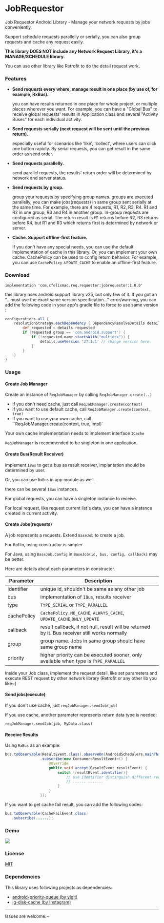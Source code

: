 # JobRequestor

Job Requestor Android Library - Manage your network requests by jobs conveniently.   

Support schedule requests parallelly or serially, you can also group requests and cache any request easily.  

**This library DOES NOT include any Network Request Library, it's a MANAGE/SCHEDULE library.**

You can use other library like Retrofit to do the detail request work.

### Features

* **Send requests every where, manage result in one place (by use of, for example, RxBus).**

  you can have results returned in one place for whole project, or multiple places wherever you want. For example, you can have a "Global Bus" to receive global requests' results in Application class and several "Activity Buses" for each individual activity.

* **Send requests serially (next request will be sent until the previous return).**

  especially useful for scenarios like 'like', 'collect', where users can click one button rapidly. By serial requests, you can get result in the same order as send order.

* **Send requests parallelly.**

  send parallel requests, the results' return order will be determined by network and server status.

* **Send requests by group.**

  group your requests by specifying group names. groups are executed parallelly, you can make jobs(requests) in same group sent serially at the same time. For example, there are 4 requests, R1, R2, R3, R4. R1 and R2 in one group, R3 and R4 in another group. In-group requests are configured as serial. The return result is R1 returns before R2, R3 returns before R4, but R1 and R3 which returns first is determined by network or server.

* **Cache. Support offline-first feature.**

  If you don't have any special needs, you can use the default implementation of cache in this library. Or, you can implement your own cache. CachePolicy can be used to config return behavior. For example, you can use `CachePolicy.UPDATE_CACHE` to enable an offline-first feature.

### Download

`implementation 'com.cfelixmac.req.requester:jobrequestor:1.0.0'`

this library uses android support library v25, but only few of it. If you got an "...must use the exact same version specification..." error/warning, you can add the following code in your app's gradle file to force to use same version :

```groovy
configurations.all {
    resolutionStrategy.eachDependency { DependencyResolveDetails details ->
        def requested = details.requested
        if (requested.group == 'com.android.support') {
            if (!requested.name.startsWith("multidex")) {
                details.useVersion '27.1.1' // change version here.
            }
        }
    }
}
```



### Usage  

#### Create Job Manager

Create an instance of `ReqJobManager` by calling `ReqJobManager.create(..)`

* If you don't need cache, just call `ReqJobManager.create(context)`
* If you want to use default cache, call `ReqJobManager.create(context, true)`
* If you want to use your own cache, call ``ReqJobManager.create(context, true, impl)`

Your own cache implementation needs to implement interface `ICache`

`ReqJobManager` is recommended to be singleton in one application.

#### Create Bus(Result Receiver)

implement `IBus` to get a bus as result receiver, implantation should be determined by user. 

Or, you can use `RxBus` in app module as well.

there can be several `IBus` instances. 

For global requests, you can have a singleton instance to receive.

For local request, like request current list's data, you can have a instance created in current activity.

#### Create Jobs(requests)

A job represents a requests. Extend `BaseJob` to create a job.

For Kotlin,  using constructor is simpler

For Java, using `BaseJob.Config` in `BaseJob(id, bus, config, callback)` may be better.

Here are details about each parameters in constructor.  

| Parameter   | Description                                                  |
| ----------- | ------------------------------------------------------------ |
| identifier  | unique id, shouldn't be same as any other job                |
| bus         | implementation of `IBus`, results receiver                   |
| type        | `TYPE_SERIAL` or `TYPE_PARALLEL`                             |
| cachePolicy | `CachePolicy.NO_CACHE`, `ALWAYS_CACHE`, `UPDATE_CACHE`,`ONLY_UPDATE` |
| callback    | result callback, if not null, result will be returned by it. Bus receiver still works normally |
| group       | group name. Jobs in same group should have same group name   |
| priority    | higher priority can be executed sooner, only available when type is `TYPE_PARALLEL ` |

Inside your Job class, implement the request detail, like set parameters and execute REST request by other network library (Retrofit or any other lib you like~)

#### Send jobs(execute)

If you don't use cache, just `reqJobManager.sendJob(job)`

If you use cache, another parameter represents return data type is needed:

`reqJobManager.sendJob(job, MyData.class)`

#### Receive Results

Using `RxBus` as an example:

```java
bus.toObservable(ResultEvent.class).observeOn(AndroidSchedulers.mainThread())
                .subscribe(new Consumer<ResultEvent>() {
                    @Override
                    public void accept(ResultEvent resultEvent) {
                        switch (resultEvent.identifier){ 
                            // use identifier distinguish different request
                            // ...... .......
                        }
                    }
                });
```

If you want to get cache fail result, you can add the following codes:

```java
bus.toObservable(CacheFailEvent.class)
   .subscribe(......);
```

### Demo

![](https://raw.githubusercontent.com/cfelixw/JobRequestor/master/screen-record/screen_record.gif)

### License

[MIT](https://opensource.org/licenses/MIT)

### Dependencies

This library uses following projects as dependencies:  

* [android-priority-queue (by yigit)](https://github.com/yigit/android-priority-jobqueue)
* [ig-disk-cache (by Instagram)](https://github.com/Instagram/ig-disk-cache)

---

Issues are welcome.~